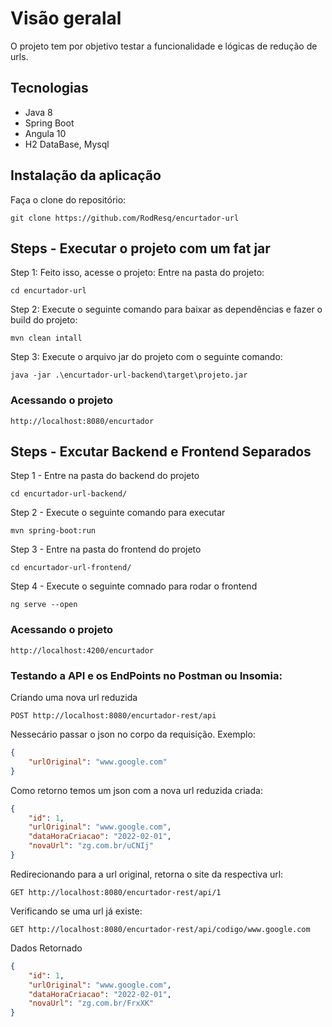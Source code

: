 # Visão geralal
O projeto tem por objetivo testar a funcionalidade e lógicas de redução de urls.

## Tecnologias
* Java 8
* Spring Boot
* Angula 10
* H2 DataBase, Mysql

## Instalação da aplicação

Faça o clone do repositório:
```shell
git clone https://github.com/RodResq/encurtador-url
```
## Steps - Executar o projeto com um fat jar

Step 1: Feito isso, acesse o projeto:
Entre na pasta do projeto:
```shell
cd encurtador-url
```

Step 2: Execute o seguinte comando para baixar as dependências e fazer o build do projeto:
```shell
mvn clean intall
```

Step 3: Execute o arquivo jar do projeto com o seguinte comando:
```shell
java -jar .\encurtador-url-backend\target\projeto.jar
```

### Acessando o projeto
```shell
http://localhost:8080/encurtador
```

## Steps - Excutar Backend e Frontend Separados
Step 1 - Entre na pasta do backend do projeto
```shell
cd encurtador-url-backend/
```

Step 2 - Execute o seguinte comando para executar
```shell
mvn spring-boot:run
```

Step 3 - Entre na pasta do frontend do projeto
```shell
cd encurtador-url-frontend/
```

Step 4 - Execute o seguinte comnado para rodar o frontend
```
ng serve --open
```

### Acessando o projeto
```
http://localhost:4200/encurtador
```

### Testando a API e os EndPoints no Postman ou Insomia:
Criando uma nova url reduzida
```shell
POST http://localhost:8080/encurtador-rest/api
```
Nessecário passar o json no corpo da requisição. Exemplo:
```json
{ 
	"urlOriginal": "www.google.com" 
}
```
Como retorno temos um json com a nova url reduzida criada:
```json
{
	"id": 1,
	"urlOriginal": "www.google.com",
	"dataHoraCriacao": "2022-02-01",
	"novaUrl": "zg.com.br/uCNIj"
}
```


Redirecionando para a url original, retorna o site da respectiva url:
```shell
GET http://localhost:8080/encurtador-rest/api/1
```

Verificando se uma url já existe:
```shell
GET http://localhost:8080/encurtador-rest/api/codigo/www.google.com
```
Dados Retornado
```json
{
	"id": 1,
	"urlOriginal": "www.google.com",
	"dataHoraCriacao": "2022-02-01",
	"novaUrl": "zg.com.br/FrxXK"
}
```


